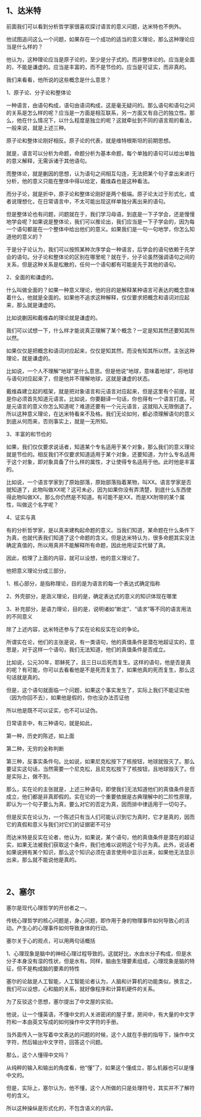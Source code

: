 <h2>1、达米特</h2><p data-pid="d2XwdHZ8">前面我们可以看到分析哲学家很喜欢探讨语言的意义问题，达米特也不例外。</p><p data-pid="AkH9CIGt">他试图追问这么一个问题，如果存在一个成功的适当的意义理论，那么这种理论应当是什么样的？</p><p data-pid="jE8BLZ4Z">他认为，这种理论应当是原子论的，至少是分子式的。而非整体论的。应当是全面的，不能是谦虚的。应当是丰富的，而不是节俭的。应当是可证实，而非真的。</p><p data-pid="GKK8LTHr">我们来看看，他所说的这些概念是什么意思？</p><p data-pid="Nu9N-kfJ">1、原子论、分子论和整体论</p><p data-pid="3d6W_rHB">一种语言，由语句构成，语句由语词构成，这是毫无疑问的。那么语句和语句之间的关系是怎么样的呢？应当是一方面是相互联系，另一方面又有自己的独立性。那么，他在什么情况下，以什么程度是独立的呢？这就牵扯到不同的语言观的看法，一般来说，就是上述三种。</p><p data-pid="-HLvZ-o_">原子论和整体论刚好相反。原子论的代表，就是维特根斯坦的前期思想。</p><p data-pid="aLpliLxK">就是，语言可以分析为命题，命题分析为基本命题，每个单独的语句可以给出单独的意义解释，无需诉诸于其他语句。</p><p data-pid="OCP0s-dM">而整体论，就是蒯因的思想，认为语句之间相互勾连，无法把某个句子拿出来进行分析，他的意义只能在整体中得以给定，戴维森也是这种看法。</p><p data-pid="M5h_nz3A">而分子论，就是折中，原子论和整体论刚好是两个极端。原子论太过于形式化，或者说理想化，在日常语言中，不太可能出现这样单独分离出来的语句。</p><p data-pid="KFIPwtj-">但是整体论也有问题，问题就在于，我们学习母语，到底是一下子学会，还是慢慢地学会呢？如果说是整体论，我们可以推论出，我们应当是一下子学会的，因为每一个语句都是在一个整体中给出他们的意义。如果我们是一句一句地学，你怎么知道他的意义的？</p><p data-pid="02Z-wro9">于是分子论认为，我们可以按照某种次序学会一种语言，后学会的语句依赖于先学会的语句。分子论和整体论的区别在哪里呢？就在于，分子论虽然强调语句之间的关系，但是这种关系是松散的，任何一个语句都有可能是先于其他的语句。</p><p data-pid="hP_bzVs9">2、全面的和谦虚的。</p><p data-pid="5QRzvcyG">什么叫做全面的？如果一种意义理论，他的目的是解释某种语言可表达的概念意味着什么，他就是全面的。如果他不追求这种解释，仅仅要求把概念和语词对应起来，那么就是谦虚的。</p><p data-pid="UY--herr">比如说蒯因和戴维森的理论就是谦虚的。</p><p data-pid="HJ4yMYPg">我们可以试想一下，什么样才能说真正理解了某个概念？一定是知其然还要知其所以然。</p><p data-pid="pJmiwwUg">如果仅仅是把概念和语词对应起来，仅仅是知其然，而没有知其所以然，主张这种理论，就是谦虚的。</p><p data-pid="w4DDtzbg">比如说，一个人不理解“地球”是什么意思。但是他说“地球，意味着地球”，将地球与语句对应起来了，但是他并不理解地球，这就是谦虚的状态。</p><p data-pid="PPtmd7Fw">戴维森建立起的框架，就是把对象语言和元语言对应起来，但是这里有个前提，就是你必须首先知道元语言。比如说，你要翻译一句话，你也得有一个语言打底。可是元语言的意义你怎么知道呢？难道还要有一个元元语言，这就陷入无限倒退了。所以这种意义理论，在达米特看来不及格。我们无论如何，都必须理解语句的意义到底从何而来，否则事实上，就是一无所知。</p><p data-pid="iK7yT0Ar">3、丰富的和节俭的</p><p data-pid="sdC4k6Mt">如果，我们仅仅要求说话者，知道某个专名适用于某个对象，那么我们的意义理论就是节俭的。相反我们不仅要求知道适用于某个对象，还要知道，为什么专名适用于这个对象，即对象具备了什么样的属性，才让使得专名适用于他。此时他是丰富的。</p><p data-pid="FTVDKbdk">比如说，一个语言学家到了原始部落，原始部落指着某物，叫XX。语言学家是否就知道了，此物叫做XX呢？这可未必，因为如果你没有弄清楚，到底什么东西使得此物叫做XX，那么你仍然是不知道。有可能不是XX，而是XX附带的某个属性，叫做这个名字呢？</p><p data-pid="Sue_9yRB">4、证实与真</p><p data-pid="5ayer_F7">有的分析哲学家，是以真来建构起命题的意义。当我们知道，某命题在什么条件下为真，也就代表我们知道了这个命题的含义。但是达米特认为，很多命题其实没法确定真值的，所以用真并不能解释所有命题，因此他用证实代替了真。</p><p data-pid="NIrKUW7T">因此，梳理了上面的内容，就可以设想，他的意义理论了。</p><p data-pid="4gmg-9Qe">他把意义理论分成三部分，</p><p data-pid="lB35-w4D">1、核心部分，是指称理论，目的是为语言的每一个表达式确定指称</p><p data-pid="uxgX40qu">2、外壳部分，是涵义理论，目的是，确定表达式的意义的知识体现在哪里</p><p data-pid="Ittd7kPN">3、补充部分，是语力理论，目的是，说明诸如“断定”、“请求”等不同的语言用法的不同意义</p><p data-pid="Gsm58bnJ">除了上述内容，达米特还参与了实在论和反实在论的争论。</p><p data-pid="F2MM56SK">所谓实在论，他们的主张是说，有一类语句，他的真值条件是潜在地超证实的，意思是，对于这样一个语句，我们无法知道，他们的真值条件是否成立。</p><p data-pid="TUUkNTAY">比如说，公元30年，耶稣死了，且三日以后死而复生。这样的语句，他是否是真的呢？有可能，你可以去看看他是不是死而复生了，如果他真的死而复生，那么这句话就是真的。</p><p data-pid="MNAH18w4">但是，这个语句就面临一个问题，如果这个事实发生了，实际上我们不能证实他（因为你回不去），如果他是假的，你也没办法否证他</p><p data-pid="6bjlUtpV">所以他是既不可以证实，也不可以证伪。</p><p data-pid="0SgQLVAw">日常语言中，有三种语句，就是如此，</p><p data-pid="NRj14eLy">第一种，历史的陈述，如上面</p><p data-pid="yZZb_kuf">第二种，无穷的全称判断</p><p data-pid="oqPtI41W">第三种，反事实条件句。比如说，如果尼克松按下了核按钮，地球就毁灭了。那么要证实这句话，当然需要一个尼克松，且尼克松按下了核按钮，且地球毁灭了。但是实际上，做不到。</p><p data-pid="P5HxHv5e">那么，实在论的主张就是，上述三种语句，即使我们无法知道他们的真值条件是否成立，他们都是非真即假的。实在论的一个重要依据是古典理解中的二阶性原理，即认为一个句子要么为真，要么对它的否定为真，因而排中律适用于一切句子。</p><p data-pid="viXdgeR_">但是反实在论认为，一个陈述只有当人们可能认识到它为真时，它才是真的，因而它的真假和意义与我们对它们的证据密不可分</p><p data-pid="lxkybBSG">而达米特是反实在论者，他认为，如果说，某个语句，他的真值条件是潜在的超证实，如果无法被我们获取这个条件，我们也难以说明这个句子为真。此外，说话者如果说拥有某个知识，那么这个知识必须在语言使用中显示出来，如果他无法显示出来，那么就不能说他是真的。</p><p><br></p><h2>2、塞尔</h2><p data-pid="t1TcoUuW">塞尔是现代心理哲学的开创者之一。</p><p data-pid="3v2PUX-6">传统心理哲学的核心问题是，身心问题，即作用于身的物理事件如何导致心的活动。产生心的心理事件如何导致身体的行动。</p><p data-pid="97FBf1G6">塞尔关于心的观点，可以用两句话概括</p><p data-pid="MEei0S3E">1、心理现象是脑中的神经心理过程导致的。这就好比，水由水分子构成，但是水分子本身没有湿的性状，但是水有。同样，脑由生理要素组成，心理现象是脑的特征，但不是构成脑的要素的特性</p><p data-pid="TN9SFZRd">塞尔的论敌是人工智能，人工智能论者认为，人脑和计算机的功能类似，换言之，我们可以设想，心和脑的关系，就好像程序和计算机硬件的关系。</p><p data-pid="5v0_znzC">为了反驳这个思想，塞尔提出了中文屋的实验。</p><p data-pid="KAaxVeat">他说，让一个懂英语，不懂中文的人关进密闭的屋子里，房间中，有大量的中文字符和一本由英文写成的如何操作中文字符的手册。</p><p data-pid="5HAOtSIo">当外面传入一张写着中文表达的问题的时候，这个人就在手册的指导下，操作中文字符，然后输出中文字符，回答这个问题。</p><p data-pid="al6XPB3S">那么，这个人懂得中文吗？</p><p data-pid="TcUQtbhn">从纯粹的输入和输出的角度看，他“懂”了，如果这个懂成立，那么机器也可以是懂中文的。</p><p data-pid="9gPi2iIb">但是，实际上，塞尔认为，他不懂，这个人所做的只是处理符号，其实并不了解符号的含义。</p><p data-pid="XACsMrux">所以这种操纵是形式化的，不包含语义的内容。</p><p></p><p></p><p></p>